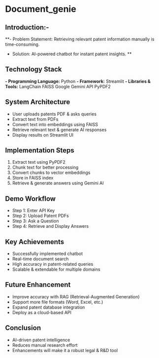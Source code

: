 # Document_genie

## Introduction:-
**- Problem Statement:
Retrieving relevant patent information manually is time-consuming.
- Solution:
AI-powered chatbot for instant patent insights.
**

## Technology Stack
**- Programming Language:** Python
**- Framework:** Streamlit
**- Libraries & Tools:**
LangChain
FAISS
Google Gemini API
PyPDF2

## System Architecture
- User uploads patents PDF & asks queries
- Extract text from PDFs
- Convert text into embeddings using FAISS
- Retrieve relevant text & generate AI responses
- Display results on Streamlit UI

## Implementation Steps
1. Extract text using PyPDF2
2. Chunk text for better processing
3. Convert chunks to vector embeddings
4. Store in FAISS index
5. Retrieve & generate answers using Gemini AI

## Demo Workflow
- Step 1: Enter API Key
- Step 2: Upload Patent PDFs
- Step 3: Ask a Question
- Step 4: Retrieve and Display Answers

## Key Achievements
- Successfully implemented chatbot
- Real-time document search
- High accuracy in patent-related queries
- Scalable & extendable for multiple domains

## Future Enhancement
- Improve accuracy with RAG (Retrieval-Augmented Generation)
- Support more file formats (Word, Excel, etc.)
- Expand patent database integration
- Deploy as a cloud-based API

## Conclusion
- AI-driven patent intelligence
- Reduces manual research effort
- Enhancements will make it a robust legal & R&D tool

